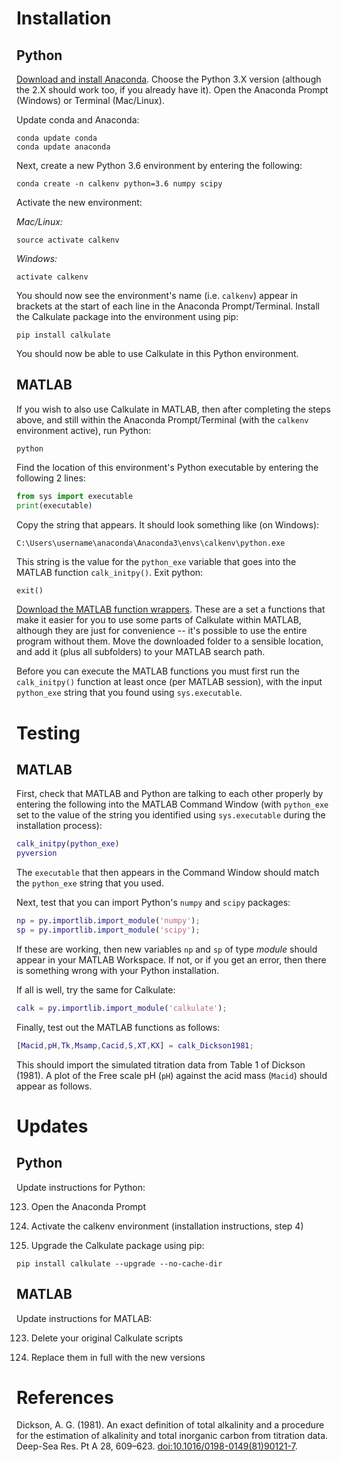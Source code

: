 # Installation

## Python

[Download and install Anaconda](https://www.anaconda.com/download/). Choose the Python 3.X version (although the 2.X should work too, if you already have it). Open the Anaconda Prompt (Windows) or Terminal (Mac/Linux).

Update conda and Anaconda:

```
conda update conda
conda update anaconda
```

Next, create a new Python 3.6 environment by entering the following:

```
conda create -n calkenv python=3.6 numpy scipy
```

Activate the new environment:

*Mac/Linux:*

```
source activate calkenv
```

*Windows:*

```
activate calkenv
```

You should now see the environment's name (i.e. `calkenv`) appear in brackets at the start of each line in the Anaconda Prompt/Terminal. Install the Calkulate package into the environment using pip:

```
pip install calkulate
```

You should now be able to use Calkulate in this Python environment.

## MATLAB

If you wish to also use Calkulate in MATLAB, then after completing the steps above, and still within the Anaconda Prompt/Terminal (with the `calkenv` environment active), run Python:

```
python
```

Find the location of this environment's Python executable by entering the following 2 lines:

```python
from sys import executable
print(executable)
```

Copy the string that appears. It should look something like (on Windows):

```
C:\Users\username\anaconda\Anaconda3\envs\calkenv\python.exe
```

This string is the value for the `python_exe` variable that goes into the MATLAB function `calk_initpy()`. Exit python:

```python
exit()
```

[Download the MATLAB function wrappers](https://github.com/mvdh7/calkulate/tree/master/matlab). These are a set a functions that make it easier for you to use some parts of Calkulate within MATLAB, although they are just for convenience -- it's possible to use the entire program without them. Move the downloaded folder to a sensible location, and add it (plus all subfolders) to your MATLAB search path.

Before you can execute the MATLAB functions you must first run the `calk_initpy()` function at least once (per MATLAB session), with the input `python_exe` string that you found using `sys.executable`.


# Testing

## MATLAB

First, check that MATLAB and Python are talking to each other properly by entering the following into the MATLAB Command Window (with `python_exe` set to the value of the string you identified using `sys.executable` during the installation process):

```matlab
calk_initpy(python_exe)
pyversion
```

The `executable` that then appears in the Command Window should match the `python_exe` string that you used.

Next, test that you can import Python's `numpy` and `scipy` packages:

```matlab
np = py.importlib.import_module('numpy');
sp = py.importlib.import_module('scipy');
```

If these are working, then new variables `np` and `sp` of type *module* should appear in your MATLAB Workspace. If not, or if you get an error, then there is something wrong with your Python installation.

If all is well, try the same for Calkulate:

```matlab
calk = py.importlib.import_module('calkulate');
```

Finally, test out the MATLAB functions as follows:

```matlab
[Macid,pH,Tk,Msamp,Cacid,S,XT,KX] = calk_Dickson1981;
```

This should import the simulated titration data from Table 1 of Dickson (1981). A plot of the Free scale pH (`pH`) against the acid mass (`Macid`) should appear as follows.


# Updates

## Python

Update instructions for Python:

  123. Open the Anaconda Prompt

  123. Activate the calkenv environment (installation instructions, step 4)

  123. Upgrade the Calkulate package using pip:

```
pip install calkulate --upgrade --no-cache-dir
```

## MATLAB

Update instructions for MATLAB:

  123. Delete your original Calkulate scripts

  123. Replace them in full with the new versions


# References

Dickson, A. G. (1981). An exact definition of total alkalinity and a procedure for the estimation of alkalinity and total inorganic carbon from titration data. Deep-Sea Res. Pt A 28, 609–623. <a href="https://doi.org/10.1016/0198-0149(81)90121-7">doi:10.1016/0198-0149(81)90121-7</a>.
